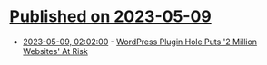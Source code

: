 # [Published on 2023-05-09](index.md)

* [2023-05-09, 02:02:00](https://it.slashdot.org/story/23/05/09/0019230/wordpress-plugin-hole-puts-2-million-websites-at-risk?utm_source=rss1.0mainlinkanon&utm_medium=feed) - [WordPress Plugin Hole Puts '2 Million Websites' At Risk](https://it.slashdot.org/story/23/05/09/0019230/wordpress-plugin-hole-puts-2-million-websites-at-risk?utm_source=rss1.0mainlinkanon&utm_medium=feed)
